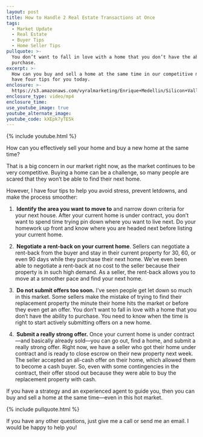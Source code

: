 ```yaml
---
layout: post
title: How to Handle 2 Real Estate Transactions at Once
tags:
  - Market Update
  - Real Estate
  - Buyer Tips
  - Home Seller Tips
pullquote: >-
  You don’t want to fall in love with a home that you don’t have the ability to
  purchase.
excerpt: >-
  How can you buy and sell a home at the same time in our competitive market? I
  have four tips for you today.
enclosure: >-
  https://s3.amazonaws.com/vyralmarketing/Enrique+Medellin/Silicon+Valley+Real+Estate-+How+to+Handle+2+Real+Estate+Transactions+at+Once.mp4
enclosure_type: video/mp4
enclosure_time:
use_youtube_image: true
youtube_alternate_image:
youtube_code: kXEpk7yTE5k
---
```



{% include youtube.html %}

How can you effectively sell your home and buy a new home at the same time?

That is a big concern in our market right now, as the market continues to be very competitive. Buying a home can be a challenge, so many people are scared that they won’t be able to find their next home.

However, I have four tips to help you avoid stress, prevent letdowns, and make the process smoother:

1. **&nbsp;Identify the area you want to move to** and narrow down criteria for your next house. After your current home is under contract, you don’t want to spend time trying pin down where you want to live next. Do your homework up front and know where you are headed next before listing your current home.

2. **&nbsp;Negotiate a rent-back on your current home**. Sellers can negotiate a rent-back from the buyer and stay in their current property for 30, 60, or even 90 days while they purchase their next home. We’ve even been able to negotiate a rent-back at no cost to the seller because their property is in such high demand. As a seller, the rent-back allows you to move at a smoother pace and find your next home.

3. **&nbsp;Do not submit offers too soon.** I’ve seen people get let down so much in this market. Some sellers make the mistake of trying to find their replacement property the minute their home hits the market or before they even get an offer. You don’t want to fall in love with a home that you don’t have the ability to purchase. You need to know when the time is right to start actively submitting offers on a new home.

4. **&nbsp;Submit a really strong offer.** Once your current home is under contract—and basically already sold—you can go out, find a home, and submit a really strong offer. Right now, we have a seller who got their home under contract and is ready to close escrow on their new property next week. The seller accepted an all-cash offer on their home, which allowed them to become a cash buyer. So, even with some contingencies in the contract, their offer stood out because they were able to buy the replacement property with cash.

If you have a strategy and an experienced agent to guide you, then you can buy and sell a home at the same time—even in this hot market.

{% include pullquote.html %}

If you have any other questions, just give me a call or send me an email. I would be happy to help you!